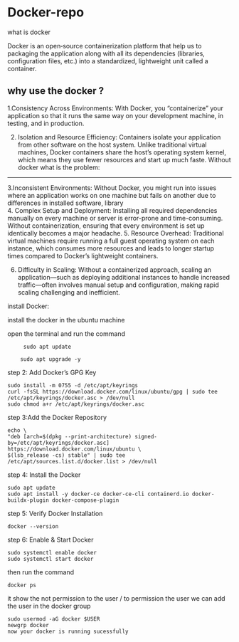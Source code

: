 # Docker-repo
what is docker 

  Docker is an open‐source containerization platform that help us to packaging the application along with all its dependencies (libraries, configuration files, etc.) into a standardized, lightweight unit called a container.

why use the docker ? 
------------------------
   1.Consistency Across Environments:
    With Docker, you “containerize” your application so that it runs the same way on your development machine, in testing, and in production.

   2. Isolation and Resource Efficiency:
    Containers isolate your application from other software on the host system. Unlike traditional virtual machines, Docker containers share the host’s operating       system kernel, which means they use fewer resources and start up much faste.
Without docker what is the problem:
-------------------------------------------------------------------------
   3.Inconsistent Environments:
          Without Docker, you might run into issues where an application works on one machine but fails on another due to differences in installed software, 
          library        
   4. Complex Setup and Deployment:
        Installing all required dependencies manually on every machine or server is error-prone and time-consuming. Without containerization, ensuring that every 
        environment is set up identically becomes a major headache.
   5. Resource Overhead:
       Traditional virtual machines require running a full guest operating system on each instance, which consumes more resources and leads to longer startup times 
       compared to Docker’s lightweight containers.

   6. Difficulty in Scaling:
      Without a containerized approach, scaling an application—such as deploying additional instances to handle increased traffic—often involves manual setup and 
      configuration, making rapid scaling challenging and inefficient.

install Docker:

  install the docker in the ubuntu machine 
  
  open the terminal and run the command 
  
         sudo apt update
                   
        sudo apt upgrade -y

   step 2: Add Docker’s GPG Key
   
    sudo install -m 0755 -d /etc/apt/keyrings
    curl -fsSL https://download.docker.com/linux/ubuntu/gpg | sudo tee /etc/apt/keyrings/docker.asc > /dev/null
    sudo chmod a+r /etc/apt/keyrings/docker.asc
  step 3:Add the Docker Repository
  
    echo \
    "deb [arch=$(dpkg --print-architecture) signed-by=/etc/apt/keyrings/docker.asc] https://download.docker.com/linux/ubuntu \
    $(lsb_release -cs) stable" | sudo tee /etc/apt/sources.list.d/docker.list > /dev/null
  step 4: Install the Docker
  
    sudo apt update
    sudo apt install -y docker-ce docker-ce-cli containerd.io docker-buildx-plugin docker-compose-plugin
  step 5: Verify Docker Installation
  
    docker --version
  step 6: Enable & Start Docker
  
    sudo systemctl enable docker
    sudo systemctl start docker
  then run the command 
  
    docker ps 
  it show the not permission to the  user / to permission the  user we can add the user in the docker group
  
    sudo usermod -aG docker $USER
    newgrp docker
    now your docker is running sucessfully 




  


